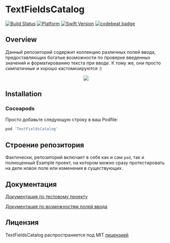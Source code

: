 # TextFieldsCatalog

[![Build Status](https://travis-ci.org/chausovSurfStudio/TextFieldsCatalog.svg?branch=master)](https://travis-ci.org/chausovSurfStudio/TextFieldsCatalog)
[![Platform](https://img.shields.io/badge/Platform-iOS-red.svg)](https://developer.apple.com/iphone/)
[![Swift Version](https://img.shields.io/badge/swift-4.2-orange.svg)](https://developer.apple.com/swift/)
[![codebeat badge](https://codebeat.co/badges/ae1cc1f8-72c1-4a84-9400-7e14defc904d)](https://codebeat.co/projects/github-com-chausovsurfstudio-textfieldscatalog-master)

## Overview

Данный репозиторий содержит коллекцию различных полей ввода, предоставляющих богатые возможности по проверке введенных значений и форматированию текста при вводе. К тому же, они просто симпатичные и хорошо кастомизируются :)

<p align="center">
  <img src="https://github.com/chausovSurfStudio/TextFieldsCatalog/blob/documentation/TextFieldsCatalog_video.gif" />
</p>

## Installation

### Cocoapods

Просто добавьте следующую строку в ваш Podfile:

````ruby
pod 'TextFieldsCatalog'
````

## Строение репозитория

Фактически, репозиторий включает в себя как и сам `pod`, так и полноценный Example проект, на котором можно сразу протестировать на деле новое поле или изменения в существующих.

## Документация

[Документация по тестовому проекту](/Docs/ExampleProject.md)

[Документация по возможностям полей ввода](/Docs/Usage.md)

## Лицензия

TextFieldsCatalog распространяется под MIT [лицензией](./LICENSE.md)
